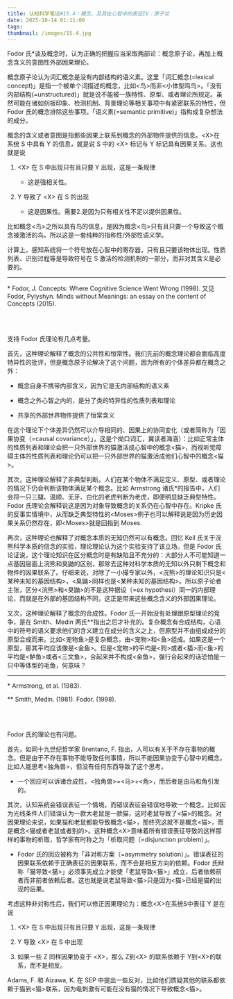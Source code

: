 ```yaml
---
title: 认知科学笔记#15.4：概念，及其在心智中的表征IV：原子论
date: 2025-10-14 01:11:00
tags:
thumbnail: /images/15.4.jpg
---
```


Fodor 氏*谈及概念时，认为正确的把握应当采取两部论：概念原子论，再加上概念含义的意图性外部因果理论。

概念原子论认为词汇概念是没有内部结构的语义素。这里「词汇概念(=lexical concept)」是指一个被单个词描述的概念，比如<鸟>而非<小体型鸣鸟>。「没有内部结构(=unstructured)」就是说不能被一族特性、原型、或者理论所规定。虽然可能在诸如刻板印象、检测机制、背景理论等相关事项中有紧密联系的特性，但 Fodor 氏的概念排除这些事项。「语义素(=semantic primitive)」指构成复杂想法的成分。

概念的含义或者意图是指那些因果上联系到概念的外部物件提供的信息。\<X>在系统 S 中具有 Y 的信息，就是说 S 中的 \<X> 标记与 Y 标记具有因果关系。这也就是说

1. \<X> 在 S 中出现只有且只要 Y 出现，这是一条规律

    - 这是强相关性。

2. Y 导致了 \<X> 在 S 的出现

    - 这是因果性。需要2.是因为只有相关性不足以提供因果性。

比如概念<鸟>之所以具有鸟的信息，是因为概念<鸟>只有且只要一个导致这个概念被激活的鸟。所以这是一套纯粹的指称性/外部性语义学。

计算上，感知系统将一个符号放在心智中的寄存器，只有且只要该物体出现。性质列表、识别过程等是导致符号在 S 激活的检测机制的一部分，而非对其含义是必要的。

---

\* Fodor, J. Concepts: Where Cognitive Science Went Wrong (1998). 又见 Fodor, Pylyshyn. Minds without Meanings: an essay on the content of Concepts (2015).

</br></br>

支持 Fodor 氏理论有几点考量。

首先，这种理论解释了概念的公共性和恒常性。我们先前的概念理论都会面临高度特异性的批评，但是概念原子论解决了这个问题，因为所有的个体差异都在概念之外：

- 概念自身不携带内部含义，因为它是无内部结构的语义素

- 概念之外心智之内的，是分了类的特异性的性质列表和理论

- 共享的外部世界物件提供了恒常含义

在这个理论下个体差异仍然可以介导相同的、因果上的协同变化（或者简称为「因果协变（=causal covariance）」，这是个拗口词汇，冀读者海涵）：比如正常主体的性质列表和理论会把一只外部世界的猫激活成心智中的概念<猫>，而视听觉障碍主体的性质列表和理论仍可以把一只外部世界的猫激活成他们心智中的概念<猫>。

其次，这种理论解释了非典型判断。人们在某个物体不满足定义、原型、或者理论的情况下仍会判断该物体满足某个概念。比如 Armstrong 诸氏*的报告中，人们会将一只三腿、温顺、无牙、白化的老虎判断为老虎，即便明显缺乏典型特性。Fodor 氏理论会解释说这是因为对象导致概念的关系仍在心智中存在。Kripke 氏的反事实情境中，从而缺乏典型特性的\<Moses>例子也可以解释说是因为历史因果关系仍然存在，即\<Moses>就是回指到 Moses.

再次，这种理论也解释了对概念本质的无知仍然可以有概念。回忆 Keil 氏关于浣熊科学本质的信念的实验，理论理论认为这个实验支持了该立场。但是 Fodor 氏论证说，这个理论知识在区分概念时是有缺陷且不充分的：大部分人不可能知道一点基因层面上浣熊和臭鼬的区别，那除去这种对科学本质的无知以外只剩下概念和物件的因果联系了。仔细来说，对除了一小撮专家以外，<浣熊>的理论知识只是<某种未知的基因结构>，<臭鼬>同样也是<某种未知的基因结构>。所以原子论者主张，区分<浣熊>和<臭鼬>的不是这种据设（=ex hypothesi）同一的内部理论，而就是在外部的基因结构不同，这正是带来这些概念含义的外部因果理论。

又次，这种理论解释了概念的合成性。Fodor 氏一开始没有处理跟原型理论的竞争，是在 Smith、Medin 两氏**指出之后才补充的。复杂概念有合成结构，心语中的符号的语义要求他们的含义建立在成分的含义之上，但原型并不由组成成分的原型合成而来。比如<宠物鱼>是复杂概念，由<宠物>和<鱼>组成。如果这是一个原型，那其平均应该像是<金鱼>。但是<宠物>的平均是<狗>或者<猫>而<鱼>的平均是<鲈鱼>或者<三文鱼>，合起来并不构成<金鱼>，强行合起来的话恐怕是一只中等体型的毛鱼，何意味？

---

\* Armstrong, et al. (1983).

** Smith, Medin. (1981). Fodor. (1998).

</br></br>

Fodor 氏的理论也有问题。

首先，如同十九世纪哲学家 Brentano, F. 指出，人可以有关于不存在事物的概念。但是由于不存在事物不能导致任何事情，所以不能因果协变于心智中的概念。比如人能思考<独角兽>，但没有任何东西导致了这个思考。

- 一个回应可以诉诸合成性，<独角兽>=<马>+<角>，而后者是由马和角引发的。

其次，认知系统会错误表征一个情境，而错误表征会错误地导致一个概念。比如因为光线条件人们错误认为一款大老鼠是一款猫，这时老鼠导致了<猫>的概念。对因果理论来说，如果猫和老鼠都能导致概念<猫>，那终究这就不是概念<猫>，而是概念<猫或者老鼠或者别的>。这种概念\<X>意味着所有错误表征导致的这样那样的事物的析取，哲学家有时称之为「析取问题（=disjunction problem）」。

- Fodor 氏的回应被称为「非对称方案（=asymmetry solution）」。错误表征的因果联系依赖于正确表征的因果联系，而不会是相反方向的依赖。Fodor 氏辩称「猫导致<猫>」必须事先成立才能使「老鼠导致<猫>」成立，后者依赖前者而非前者依赖后者。这也就是说老鼠导致<猫>只是因为<猫>已经是猫的出现的后果。

考虑这种非对称性后，我们可以修正因果理论为：概念\<X>在系统S中表征 Y 是在说

1. \<X> 在 S 中出现只有且只要 Y 出现，这是一条规律

2. Y 导致 \<X> 在 S 中出现

3. 如果一些 Z 同样因果协变于 \<X>，那么 Z到\<X> 的联系依赖于 Y到\<X>的联系，而不是相反。

Adams, F. 和 Aizawa, K. 在 SEP 中提出一些反对，比如他们质疑其他的联系都依赖于猫到<猫>联系，因为电刺激有可能在没有猫的情况下导致概念<猫>。